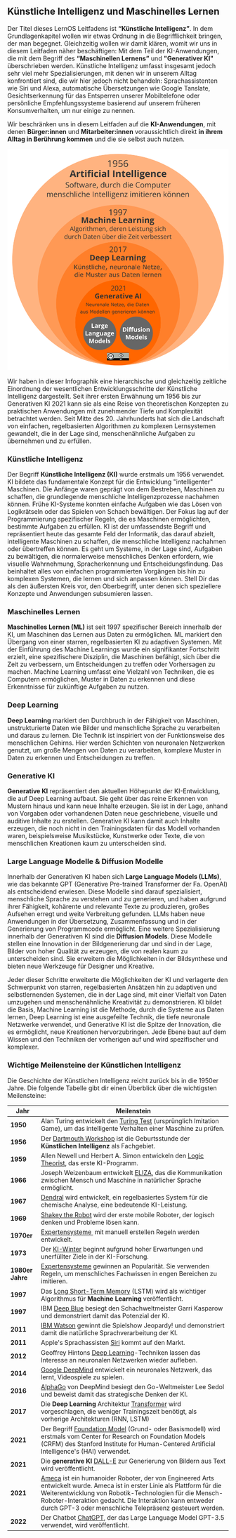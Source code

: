 ## Künstliche Intelligenz und Maschinelles Lernen

Der Titel dieses  LernOS Leitfadens ist **“Künstliche Intelligenz”**. In dem Grundlagenkapitel wollen wir etwas Ordnung in die Begrifflichkeit bringen, der man begegnet. Gleichzeitig wollen wir damit klären, womit wir uns in diesem Leitfaden näher beschäftigen: Mit dem Teil der KI-Anwendungen, die mit dem Begriff des **“Maschinellen Lernens”** und **"Generativer KI"** überschrieben werden. Künstliche Intelligenz umfasst insgesamt jedoch sehr viel mehr Spezialisierungen, mit denen wir in unserem Alltag konfrontiert sind, die wir hier jedoch nicht behandeln: Sprachassistenten wie Siri und Alexa, automatische Übersetzungen wie Google Tanslate, Gesichtserkennung für das Entsperren unserer Mobiltelefone oder persönliche Empfehlungssysteme basierend auf unserem früheren Konsumverhalten, um nur einige zu nennen.

Wir beschränken uns in diesem Leitfaden auf die **KI-Anwendungen**, mit denen **Bürger:innen** und **Mitarbeiter:innen** voraussichtlich direkt **in ihrem Alltag in Berührung kommen** und die sie selbst auch nutzen.

![](./images/lernos-ki-spiegelei.png)

Wir haben in dieser Infographik eine hierarchische und gleichzeitig zeitliche Einordnung der wesentlichen Entwicklungsschritte der Künstliche Intelligenz dargestellt.  Seit ihrer ersten Erwähnung um 1956 bis zur Generativen KI 2021 kann sie als eine Reise von theoretischen Konzepten zu praktischen Anwendungen mit zunehmender Tiefe und Komplexität betrachtet werden. Seit Mitte des 20. Jahrhunderts hat sich die Landschaft von einfachen, regelbasierten Algorithmen zu komplexen Lernsystemen gewandelt, die in der Lage sind, menschenähnliche Aufgaben zu übernehmen und zu erfüllen.

### Künstliche Intelligenz
Der Begriff **Künstliche Intelligenz (KI)** wurde erstmals um 1956 verwendet. KI bildete das fundamentale Konzept für die Entwicklung "intelligenter" Maschinen. Die Anfänge waren geprägt von dem Bestreben, Maschinen zu schaffen, die grundlegende menschliche Intelligenzprozesse nachahmen können. Frühe KI-Systeme konnten einfache Aufgaben wie das Lösen von Logikrätseln oder das Spielen von Schach bewältigen. Der Fokus lag auf der Programmierung spezifischer Regeln, die es Maschinen ermöglichten, bestimmte Aufgaben zu erfüllen. KI ist der umfassendste Begriff und repräsentiert heute das gesamte Feld der Informatik, das darauf abzielt, intelligente Maschinen zu schaffen, die menschliche Intelligenz nachahmen oder übertreffen können. Es geht um Systeme, in der Lage sind, Aufgaben zu bewältigen, die normalerweise menschliches Denken erfordern, wie visuelle Wahrnehmung, Spracherkennung und Entscheidungsfindung. Das beinhaltet alles von einfachen programmierten Vorgängen bis hin zu komplexen Systemen, die lernen und sich anpassen können. Stell Dir das als den äußersten Kreis vor, den Oberbegriff, unter denen sich speziellere Konzepte und Anwendungen subsumieren lassen.

### Maschinelles Lernen
**Maschinelles Lernen (ML)** ist seit 1997 spezifischer Bereich innerhalb der KI, um Maschinen das Lernen aus Daten zu ermöglichen. ML markiert den Übergang von einer starren, regelbasierten KI zu adaptiven Systemen. Mit der Einführung des Machine Learnings wurde ein signifikanter Fortschritt erzielt, eine spezifischere Disziplin, die Maschinen befähigt, sich über die Zeit zu verbessern, um Entscheidungen zu treffen oder Vorhersagen zu machen. Machine Learning umfasst eine Vielzahl von Techniken, die es Computern ermöglichen, Muster in Daten zu erkennen und diese Erkenntnisse für zukünftige Aufgaben zu nutzen.

### Deep Learning
**Deep Learning** markiert den Durchbruch in der Fähigkeit von Maschinen, unstrukturierte Daten wie Bilder und menschliche Sprache zu verarbeiten und daraus zu lernen. Die Technik ist inspiriert von der Funktionsweise des menschlichen Gehirns. Hier werden Schichten von neuronalen Netzwerken genutzt, um große Mengen von Daten zu verarbeiten, komplexe Muster in Daten zu erkennen und Entscheidungen zu treffen.

### Generative KI
**Generative KI** repräsentiert den aktuellen Höhepunkt der KI-Entwicklung, die auf Deep Learning aufbaut. Sie geht über das reine Erkennen von Mustern hinaus und kann neue Inhalte erzeugen. Sie ist in der Lage, anhand von Vorgaben oder vorhandenen Daten neue geschriebene, visuelle und auditive Inhalte zu erstellen. Generative KI kann damit auch Inhalte erzeugen, die noch nicht in den Trainingsdaten für das Modell vorhanden waren, beispielsweise Musikstücke, Kunstwerke oder Texte, die von menschlichen Kreationen kaum zu unterscheiden sind.

### Large Language Modelle & Diffusion Modelle
Innerhalb der Generativen KI haben sich **Large Language Models (LLMs)**, wie das bekannte GPT (Generative Pre-trained Transformer der Fa. OpenAI) als entscheidend erwiesen. Diese Modelle sind darauf spezialisiert, menschliche Sprache zu verstehen und zu generieren, und haben aufgrund ihrer Fähigkeit, kohärente und relevante Texte zu produzieren, großes Aufsehen erregt und weite Verbreitung gefunden. LLMs haben neue Anwendungen in der Übersetzung, Zusammenfassung und in der Generierung von Programmcode ermöglicht. Eine weitere Spezialisierung innerhalb der Generativen KI sind die **Diffusion Models**. Diese Modelle stellen eine Innovation in der Bildgenerierung dar und sind in der Lage, Bilder von hoher Qualität zu erzeugen, die von realen kaum zu unterscheiden sind. Sie erweitern die Möglichkeiten in der Bildsynthese und bieten neue Werkzeuge für Designer und Kreative.

Jeder dieser Schritte erweiterte die Möglichkeiten der KI und verlagerte den Schwerpunkt von starren, regelbasierten Ansätzen hin zu adaptiven und selbstlernenden Systemen, die in der Lage sind, mit einer Vielfalt von Daten umzugehen und menschenähnliche Kreativität zu demonstrieren. KI bildet die Basis, Machine Learning ist die Methode, durch die Systeme aus Daten lernen, Deep Learning ist eine ausgefeilte Technik, die tiefe neuronale Netzwerke verwendet, und Generative KI ist die Spitze der Innovation, die es ermöglicht, neue Kreationen hervorzubringen. Jede Ebene baut auf dem Wissen und den Techniken der vorherigen auf und wird spezifischer und komplexer.

### Wichtige Meilensteine der Künstlichen Intelligenz

Die Geschichte der Künstlichen Intelligenz reicht zurück bis in die 1950er Jahre. Die folgende Tabelle gibt dir einen Überblick über die wichtigsten Meilensteine:

| Jahr             | Meilenstein                                                                                                                                                                                                                                                                                                                                                |
| ---------------- | ---------------------------------------------------------------------------------------------------------------------------------------------------------------------------------------------------------------------------------------------------------------------------------------------------------------------------------------------------------- |
| **1950**         | Alan Turing entwickelt den [Turing Test](https://en.wikipedia.org/wiki/Turing_test) (ursprünglich Imitation Game), um das intelligente Verhalten einer Maschine zu prüfen.                                                                                                                                                                                 |
| **1956**         | Der [Dartmouth Workshop](https://en.wikipedia.org/wiki/Dartmouth_workshop) ist die Geburtsstunde der **Künstlichen Intelligenz** als Fachgebiet.                                                                                                                                                                                                           |
| **1959**         | Allen Newell und Herbert A. Simon entwickeln den [Logic Theorist](https://en.wikipedia.org/wiki/Logic_Theorist), das erste KI-Programm.                                                                                                                                                                                                                    |
| **1966**         | Joseph Weizenbaum entwickelt [ELIZA](https://en.wikipedia.org/wiki/ELIZA), das die Kommunikation zwischen Mensch und Maschine in natürlicher Sprache ermöglicht.                                                                                                                                                                                           |
| **1967**         | [Dendral](https://en.wikipedia.org/wiki/Dendral) wird entwickelt, ein regelbasiertes System für die chemische Analyse, eine bedeutende KI-Leistung.                                                                                                                                                                                                        |
| **1969**         | [Shakey the Robot](https://en.wikipedia.org/wiki/Shakey_the_robot) wird der erste mobile Roboter, der logisch denken und Probleme lösen kann.                                                                                                                                                                                                              |
| **1970er**       | [Expertensysteme ](https://en.wikipedia.org/wiki/Expert_system) mit manuell erstellen Regeln werden entwickelt.                                                                                                                                                                                                                                            |
| **1973**         | Der [KI-Winter](https://en.wikipedia.org/wiki/AI_winter) beginnt aufgrund hoher Erwartungen und unerfüllter Ziele in der KI-Forschung.                                                                                                                                                                                                                     |
| **1980er Jahre** | [Expertensysteme](https://en.wikipedia.org/wiki/Expert_system) gewinnen an Popularität. Sie verwenden Regeln, um menschliches Fachwissen in engen Bereichen zu imitieren.                                                                                                                                                                                  |
| **1997**         | Das [Long Short-Term Memory](https://en.wikipedia.org/wiki/Long_short-term_memory) (LSTM) wird als wichtiger Algorithmus für **Machine Learning** veröffentlicht.                                                                                                                                                                                          |
| **1997**         | IBM [Deep Blue](https://en.wikipedia.org/wiki/Deep_Blue_(chess_computer)) besiegt den Schachweltmeister Garri Kasparow und demonstriert damit das Potenzial der KI.                                                                                                                                                                                        |
| **2011**         | [IBM Watson](https://en.wikipedia.org/wiki/IBM_Watson) gewinnt die Spielshow Jeopardy! und demonstriert damit die natürliche Sprachverarbeitung der KI.                                                                                                                                                                                                    |
| **2011**         | Apple's Sprachassisten [Siri](https://en.wikipedia.org/wiki/Siri) kommt auf den Markt.                                                                                                                                                                                                                                                                     |
| **2012**         | Geoffrey Hintons [Deep Learning](https://en.wikipedia.org/wiki/Deep_learning)-Techniken lassen das Interesse an neuronalen Netzwerken wieder aufleben.                                                                                                                                                                                                     |
| **2014**         | [Google DeepMind](https://en.wikipedia.org/wiki/Google_DeepMind) entwickelt ein neuronales Netzwerk, das lernt, Videospiele zu spielen.                                                                                                                                                                                                                    |
| **2016**         | [AlphaGo](https://en.wikipedia.org/wiki/AlphaGo) von DeepMind besiegt den Go-Weltmeister Lee Sedol und beweist damit das strategische Denken der KI.                                                                                                                                                                                                       |
| **2017**         | Die **Deep Learning** Architektur [Transformer](https://en.wikipedia.org/wiki/Transformer_(machine-learning_model)) wird vorgeschlagen, die weniger Trainingszeit benötigt, als vorherige Architekturen (RNN, LSTM)                                                                                                                                        |
| **2021**         | Der Begriff [Foundation Model](https://en.wikipedia.org/wiki/Foundation_models) (Grund- oder Basismodell) wird erstmals vom Center for Research on Foundation Models (CRFM) des Stanford Institute for Human-Centered Artificial Intelligence's (HAI) verwendet.                                                                                           |
| **2021**         | Die **generative KI** [DALL-E](https://en.wikipedia.org/wiki/DALL-E) zur Generierung von Bildern aus Text wird veröffentlicht.                                                                                                                                                                                                                             |
| **2021**         | [Ameca](https://en.wikipedia.org/wiki/Ameca_(robot)) ist ein humanoider Roboter, der von Engineered Arts entwickelt wurde. Ameca ist in erster Linie als Plattform für die Weiterentwicklung von Robotik-Technologien für die Mensch-Roboter-Interaktion gedacht. Die Interaktion kann entweder durch GPT-3 oder menschliche Telepräsenz gesteuert werden. |
| **2022**         | Der Chatbot [ChatGPT](https://en.wikipedia.org/wiki/ChatGPT), der das Large Language Model GPT-3.5 verwendet, wird veröffentlicht.                                                                                                                                                                                                                             |